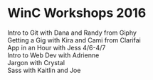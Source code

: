 # WinC Workshops 2016

Intro to Git with Dana and Randy from Giphy <br/>
Getting a Gig with Kira and Cami from Clarifai<br/>
App in an Hour with Jess 4/6-4/7<br/>
Intro to Web Dev with Adrienne <br/>
Jargon with Crystal <br/>
Sass with Kaitlin and Joe
